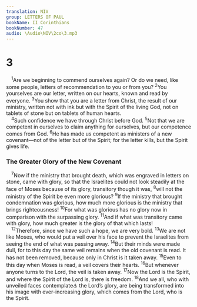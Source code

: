 ```yaml
---
translation: NIV
group: LETTERS OF PAUL
bookName: II Corinthians 
bookNumber: 47
audio: \Audio\NIV\2co\3.mp3
---
```


<div class="title"><h1>3</h1></div>
<span class="verse 2co_3_1"> <sup>1</sup>Are we beginning to commend ourselves again? Or do we need, like some people, letters of recommendation to you or from you? </span>
<span class="verse 2co_3_2"><sup>2</sup>You yourselves are our letter, written on our hearts, known and read by everyone. </span>
<span class="verse 2co_3_3"><sup>3</sup>You show that you are a letter from Christ, the result of our ministry, written not with ink but with the Spirit of the living God, not on tablets of stone but on tablets of human hearts. <br/></span>
<span class="verse 2co_3_4"> <sup>4</sup>Such confidence we have through Christ before God. </span>
<span class="verse 2co_3_5"><sup>5</sup>Not that we are competent in ourselves to claim anything for ourselves, but our competence comes from God. </span>
<span class="verse 2co_3_6"><sup>6</sup>He has made us competent as ministers of a new covenant—not of the letter but of the Spirit; for the letter kills, but the Spirit gives life. <br/></span>
<div class="title"><h3>The Greater Glory of the New Covenant </h3></div>
<span class="verse 2co_3_7"> <sup>7</sup>Now if the ministry that brought death, which was engraved in letters on stone, came with glory, so that the Israelites could not look steadily at the face of Moses because of its glory, transitory though it was, </span>
<span class="verse 2co_3_8"><sup>8</sup>will not the ministry of the Spirit be even more glorious? </span>
<span class="verse 2co_3_9"><sup>9</sup>If the ministry that brought condemnation was glorious, how much more glorious is the ministry that brings righteousness! </span>
<span class="verse 2co_3_10"><sup>10</sup>For what was glorious has no glory now in comparison with the surpassing glory. </span>
<span class="verse 2co_3_11"><sup>11</sup>And if what was transitory came with glory, how much greater is the glory of that which lasts! <br/></span>
<span class="verse 2co_3_12"> <sup>12</sup>Therefore, since we have such a hope, we are very bold. </span>
<span class="verse 2co_3_13"><sup>13</sup>We are not like Moses, who would put a veil over his face to prevent the Israelites from seeing the end of what was passing away. </span>
<span class="verse 2co_3_14"><sup>14</sup>But their minds were made dull, for to this day the same veil remains when the old covenant is read. It has not been removed, because only in Christ is it taken away. </span>
<span class="verse 2co_3_15"><sup>15</sup>Even to this day when Moses is read, a veil covers their hearts. </span>
<span class="verse 2co_3_16"><sup>16</sup>But whenever anyone turns to the Lord, the veil is taken away. </span>
<span class="verse 2co_3_17"><sup>17</sup>Now the Lord is the Spirit, and where the Spirit of the Lord is, there is freedom. </span>
<span class="verse 2co_3_18"><sup>18</sup>And we all, who with unveiled faces contemplate<a data-toggle="tooltip" data-placement="bottom" title="Or reflect">⚓</a> the Lord’s glory, are being transformed into his image with ever-increasing glory, which comes from the Lord, who is the Spirit. <br/></span>
